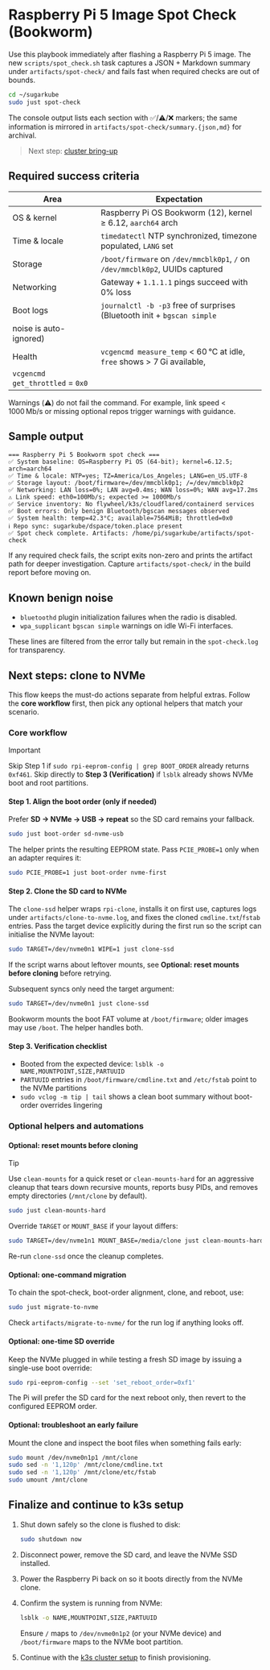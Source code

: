 # Raspberry Pi 5 Image Spot Check (Bookworm)

Use this playbook immediately after flashing a Raspberry Pi 5 image. The new
`scripts/spot_check.sh` task captures a JSON + Markdown summary under
`artifacts/spot-check/` and fails fast when required checks are out of bounds.

```bash
cd ~/sugarkube
sudo just spot-check
```

The console output lists each section with ✅/⚠️/❌ markers; the same information is
mirrored in `artifacts/spot-check/summary.{json,md}` for archival.

> Next step: [cluster bring-up](raspi_cluster_setup.md)

## Required success criteria

| Area | Expectation |
|------|-------------|
| OS & kernel | Raspberry Pi OS Bookworm (12), kernel ≥ 6.12, `aarch64` arch |
| Time & locale | `timedatectl` NTP synchronized, timezone populated, `LANG` set |
| Storage | `/boot/firmware` on `/dev/mmcblk0p1`, `/` on `/dev/mmcblk0p2`, UUIDs captured |
| Networking | Gateway + `1.1.1.1` pings succeed with 0% loss |
| Boot logs | `journalctl -b -p3` free of surprises (Bluetooth init + `bgscan simple`
  noise is auto-ignored) |
| Health | `vcgencmd measure_temp` < 60 °C at idle, `free` shows > 7 Gi available,
  `vcgencmd get_throttled` = `0x0` |

Warnings (⚠️) do not fail the command. For example, link speed < 1000 Mb/s or missing
optional repos trigger warnings with guidance.

## Sample output

```
=== Raspberry Pi 5 Bookworm spot check ===
✅ System baseline: OS=Raspberry Pi OS (64-bit); kernel=6.12.5; arch=aarch64
✅ Time & locale: NTP=yes; TZ=America/Los_Angeles; LANG=en_US.UTF-8
✅ Storage layout: /boot/firmware=/dev/mmcblk0p1; /=/dev/mmcblk0p2
✅ Networking: LAN loss=0%; LAN avg=0.4ms; WAN loss=0%; WAN avg=17.2ms
⚠️ Link speed: eth0=100Mb/s; expected >= 1000Mb/s
✅ Service inventory: No flywheel/k3s/cloudflared/containerd services
✅ Boot errors: Only benign Bluetooth/bgscan messages observed
✅ System health: temp=42.3°C; available=7564MiB; throttled=0x0
ℹ️ Repo sync: sugarkube/dspace/token.place present
✅ Spot check complete. Artifacts: /home/pi/sugarkube/artifacts/spot-check
```

If any required check fails, the script exits non-zero and prints the artifact path for
deeper investigation. Capture `artifacts/spot-check/` in the build report before moving
on.

## Known benign noise

* `bluetoothd` plugin initialization failures when the radio is disabled.
* `wpa_supplicant` `bgscan simple` warnings on idle Wi-Fi interfaces.

These lines are filtered from the error tally but remain in the `spot-check.log` for
transparency.

## Next steps: clone to NVMe

This flow keeps the must-do actions separate from helpful extras. Follow the **core workflow**
first, then pick any optional helpers that match your scenario.

### Core workflow

> [!IMPORTANT]
> Skip Step&nbsp;1 if `sudo rpi-eeprom-config | grep BOOT_ORDER` already returns `0xf461`.
> Skip directly to **Step&nbsp;3 (Verification)** if `lsblk` already shows NVMe boot and root partitions.

#### Step 1. Align the boot order (only if needed)

Prefer **SD → NVMe → USB → repeat** so the SD card remains your fallback.

```bash
sudo just boot-order sd-nvme-usb
```

The helper prints the resulting EEPROM state. Pass `PCIE_PROBE=1` only when an adapter requires it:

```bash
sudo PCIE_PROBE=1 just boot-order nvme-first
```

#### Step 2. Clone the SD card to NVMe

The `clone-ssd` helper wraps `rpi-clone`, installs it on first use, captures logs under
`artifacts/clone-to-nvme.log`, and fixes the cloned `cmdline.txt`/`fstab` entries. Pass the target
device explicitly during the first run so the script can initialise the NVMe layout:

```bash
sudo TARGET=/dev/nvme0n1 WIPE=1 just clone-ssd
```

If the script warns about leftover mounts, see **Optional: reset mounts before cloning** before
retrying.

Subsequent syncs only need the target argument:

```bash
sudo TARGET=/dev/nvme0n1 just clone-ssd
```

Bookworm mounts the boot FAT volume at `/boot/firmware`; older images may use `/boot`. The helper
handles both.

#### Step 3. Verification checklist

- Booted from the expected device: `lsblk -o NAME,MOUNTPOINT,SIZE,PARTUUID`
- `PARTUUID` entries in `/boot/firmware/cmdline.txt` and `/etc/fstab` point to the NVMe partitions
- `sudo vclog -m tip | tail` shows a clean boot summary without boot-order overrides lingering

### Optional helpers and automations

#### Optional: reset mounts before cloning

> [!TIP]
> Use `clean-mounts` for a quick reset or `clean-mounts-hard` for an aggressive
> cleanup that tears down recursive mounts, reports busy PIDs, and removes empty
> directories (`/mnt/clone` by default).
>
> ```bash
> sudo just clean-mounts-hard
> ```
>
> Override `TARGET` or `MOUNT_BASE` if your layout differs:
>
> ```bash
> sudo TARGET=/dev/nvme1n1 MOUNT_BASE=/media/clone just clean-mounts-hard
> ```
>
> Re-run `clone-ssd` once the cleanup completes.

#### Optional: one-command migration

To chain the spot-check, boot-order alignment, clone, and reboot, use:

```bash
sudo just migrate-to-nvme
```

Check `artifacts/migrate-to-nvme/` for the run log if anything looks off.

#### Optional: one-time SD override

Keep the NVMe plugged in while testing a fresh SD image by issuing a single-use boot override:

```bash
sudo rpi-eeprom-config --set 'set_reboot_order=0xf1'
```

The Pi will prefer the SD card for the next reboot only, then revert to the configured EEPROM order.

#### Optional: troubleshoot an early failure

Mount the clone and inspect the boot files when something fails early:

```bash
sudo mount /dev/nvme0n1p1 /mnt/clone
sudo sed -n '1,120p' /mnt/clone/cmdline.txt
sudo sed -n '1,120p' /mnt/clone/etc/fstab
sudo umount /mnt/clone
```

## Finalize and continue to k3s setup

1. Shut down safely so the clone is flushed to disk:

   ```bash
   sudo shutdown now
   ```

2. Disconnect power, remove the SD card, and leave the NVMe SSD installed.
3. Power the Raspberry Pi back on so it boots directly from the NVMe clone.
4. Confirm the system is running from NVMe:

   ```bash
   lsblk -o NAME,MOUNTPOINT,SIZE,PARTUUID
   ```

   Ensure `/` maps to `/dev/nvme0n1p2` (or your NVMe device) and `/boot/firmware` maps to the NVMe
   boot partition.
5. Continue with the [k3s cluster setup](./raspi_cluster_setup.md) to finish provisioning.
